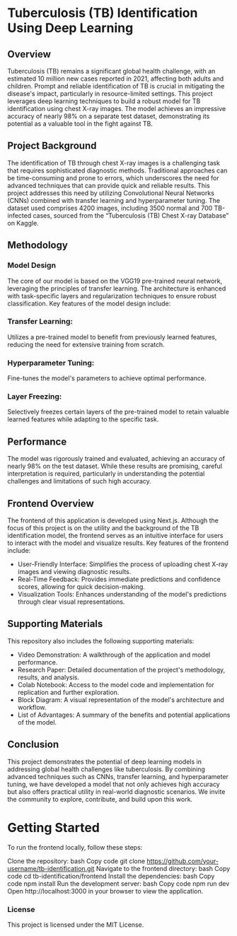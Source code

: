# Tuberculosis (TB) Identification Using Deep Learning
## Overview
Tuberculosis (TB) remains a significant global health challenge, with an estimated 10 million new cases reported in 2021, affecting both adults and children. Prompt and reliable identification of TB is crucial in mitigating the disease's impact, particularly in resource-limited settings. This project leverages deep learning techniques to build a robust model for TB identification using chest X-ray images. The model achieves an impressive accuracy of nearly 98% on a separate test dataset, demonstrating its potential as a valuable tool in the fight against TB.

## Project Background
The identification of TB through chest X-ray images is a challenging task that requires sophisticated diagnostic methods. Traditional approaches can be time-consuming and prone to errors, which underscores the need for advanced techniques that can provide quick and reliable results. This project addresses this need by utilizing Convolutional Neural Networks (CNNs) combined with transfer learning and hyperparameter tuning. The dataset used comprises 4200 images, including 3500 normal and 700 TB-infected cases, sourced from the “Tuberculosis (TB) Chest X-ray Database” on Kaggle.

## Methodology
### Model Design
The core of our model is based on the VGG19 pre-trained neural network, leveraging the principles of transfer learning. The architecture is enhanced with task-specific layers and regularization techniques to ensure robust classification. Key features of the model design include:

### Transfer Learning: 
Utilizes a pre-trained model to benefit from previously learned features, reducing the need for extensive training from scratch.
### Hyperparameter Tuning: 
Fine-tunes the model's parameters to achieve optimal performance.
### Layer Freezing: 
Selectively freezes certain layers of the pre-trained model to retain valuable learned features while adapting to the specific task.

## Performance
The model was rigorously trained and evaluated, achieving an accuracy of nearly 98% on the test dataset. While these results are promising, careful interpretation is required, particularly in understanding the potential challenges and limitations of such high accuracy.

## Frontend Overview
The frontend of this application is developed using Next.js. Although the focus of this project is on the utility and the background of the TB identification model, the frontend serves as an intuitive interface for users to interact with the model and visualize results. Key features of the frontend include:

- User-Friendly Interface: Simplifies the process of uploading chest X-ray images and viewing diagnostic results.
- Real-Time Feedback: Provides immediate predictions and confidence scores, allowing for quick decision-making.
- Visualization Tools: Enhances understanding of the model's predictions through clear visual representations.

## Supporting Materials
This repository also includes the following supporting materials:

- Video Demonstration: A walkthrough of the application and model performance.
- Research Paper: Detailed documentation of the project's methodology, results, and analysis.
- Colab Notebook: Access to the model code and implementation for replication and further exploration.
- Block Diagram: A visual representation of the model's architecture and workflow.
- List of Advantages: A summary of the benefits and potential applications of the model.


## Conclusion
This project demonstrates the potential of deep learning models in addressing global health challenges like tuberculosis. By combining advanced techniques such as CNNs, transfer learning, and hyperparameter tuning, we have developed a model that not only achieves high accuracy but also offers practical utility in real-world diagnostic scenarios. We invite the community to explore, contribute, and build upon this work.


# Getting Started
To run the frontend locally, follow these steps:

Clone the repository:
bash
Copy code
git clone https://github.com/your-username/tb-identification.git
Navigate to the frontend directory:
bash
Copy code
cd tb-identification/frontend
Install the dependencies:
bash
Copy code
npm install
Run the development server:
bash
Copy code
npm run dev
Open http://localhost:3000 in your browser to view the application.


### License
This project is licensed under the MIT License.

